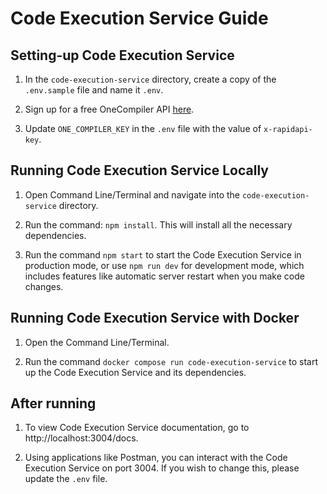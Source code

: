 # Code Execution Service Guide

## Setting-up Code Execution Service

1. In the `code-execution-service` directory, create a copy of the `.env.sample` file and name it `.env`.

2. Sign up for a free OneCompiler API [here](https://rapidapi.com/onecompiler-onecompiler-default/api/onecompiler-apis).

3. Update `ONE_COMPILER_KEY` in the `.env` file with the value of `x-rapidapi-key`.

## Running Code Execution Service Locally

1. Open Command Line/Terminal and navigate into the `code-execution-service` directory.

2. Run the command: `npm install`. This will install all the necessary dependencies.

3. Run the command `npm start` to start the Code Execution Service in production mode, or use `npm run dev` for development mode, which includes features like automatic server restart when you make code changes.

## Running Code Execution Service with Docker

1. Open the Command Line/Terminal.

2. Run the command `docker compose run code-execution-service` to start up the Code Execution Service and its dependencies.

## After running

1. To view Code Execution Service documentation, go to http://localhost:3004/docs.

2. Using applications like Postman, you can interact with the Code Execution Service on port 3004. If you wish to change this, please update the `.env` file.
